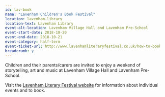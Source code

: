 ```yaml
---
id: lav-book
name: "Lavenham Children's Book Festival"
location: lavenham-library
location-text: Lavenham Library
event-alt-location: Lavenham Village Hall and Lavenham Pre-School
event-start-date: 2018-10-20
event-end-date: 2018-10-21
event-category: half-term
event-ticket-url: http://www.lavenhamliteraryfestival.co.uk/how-to-book
breadcrumb: y
---
```


Children and their parents/carers are invited to enjoy a weekend of storytelling, art and music at Lavenham Village Hall and Lavenham Pre-School.

Visit the [Lavenham Literary Festival website](http://www.lavenhamliteraryfestival.co.uk/children-festival-2018) for information about individual events and to book.
